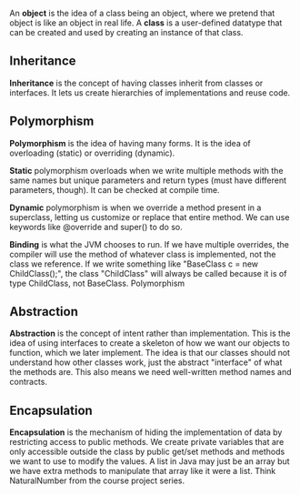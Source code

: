 An **object** is the idea of a class being an object, where we pretend that object is like an object in real life.
A **class** is a user-defined datatype that can be created and used by creating an instance of that class.

## Inheritance
**Inheritance** is the concept of having classes inherit from classes or interfaces. It lets us create hierarchies of implementations and reuse code. 

## Polymorphism
**Polymorphism** is the idea of having many forms. It is the idea of overloading (static) or overriding (dynamic). 

**Static** polymorphism overloads when we write multiple methods with the same names but unique parameters and return types (must have different parameters, though). It can be checked at compile time. 

**Dynamic** polymorphism is when we override a method present in a superclass, letting us customize or replace that entire method. We can use keywords like @override and super() to do so. 

**Binding** is what the JVM chooses to run. If we have multiple overrides, the compiler will use the method of whatever class is implemented, not the class we reference. If we write something like "BaseClass c = new ChildClass();", the class "ChildClass" will always be called because it is of type ChildClass, not BaseClass. Polymorphism

## Abstraction
**Abstraction** is the concept of intent rather than implementation. This is the idea of using interfaces to create a skeleton of how we want our objects to function, which we later implement. The idea is that our classes should not understand how other classes work, just the abstract "interface" of what the methods are. This also means we need well-written method names and contracts. 
## Encapsulation
**Encapsulation** is the mechanism of hiding the implementation of data by restricting access to public methods. We create private variables that are only accessible outside the class by public get/set methods and methods we want to use to modify the values. A list in Java may just be an array but we have extra methods to manipulate that array like it were a list. Think NaturalNumber from the course project series. 



